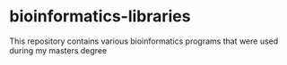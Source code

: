 # bioinformatics-libraries
This repository contains various bioinformatics programs that were used during my masters degree
